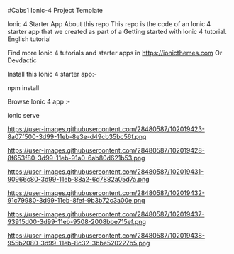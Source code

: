 #Cabs1 Ionic-4 Project Template

Ionic 4 Starter App
About this repo
This repo is the code of an Ionic 4 starter app that we created as part of a Getting started with Ionic 4 tutorial.
English tutorial

Find more Ionic 4 tutorials and starter apps in https://ionicthemes.com Or Devdactic

Install this Ionic 4 starter app:-


npm install



Browse Ionic 4 app :-



ionic serve



https://user-images.githubusercontent.com/28480587/102019423-8a07f500-3d99-11eb-8e3e-d49cb35bc56f.png

https://user-images.githubusercontent.com/28480587/102019428-8f653f80-3d99-11eb-91a0-6ab80d621b53.png

https://user-images.githubusercontent.com/28480587/102019431-90966c80-3d99-11eb-88a2-6d7882a05d7a.png

https://user-images.githubusercontent.com/28480587/102019432-91c79980-3d99-11eb-8fef-9b3b72c3a00e.png

https://user-images.githubusercontent.com/28480587/102019437-93915d00-3d99-11eb-9508-2008bbe715ef.png

https://user-images.githubusercontent.com/28480587/102019438-955b2080-3d99-11eb-8c32-3bbe520227b5.png
